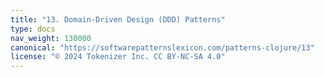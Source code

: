 ```yaml
---
title: "13. Domain-Driven Design (DDD) Patterns"
type: docs
nav_weight: 130000
canonical: "https://softwarepatternslexicon.com/patterns-clojure/13"
license: "© 2024 Tokenizer Inc. CC BY-NC-SA 4.0"
---
```

